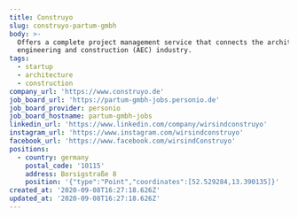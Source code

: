 ```yaml
---
title: Construyo
slug: construyo-partum-gmbh
body: >-
  Offers a complete project management service that connects the architecture,
  engineering and construction (AEC) industry.
tags:
  - startup
  - architecture
  - construction
company_url: 'https://www.construyo.de'
job_board_url: 'https://partum-gmbh-jobs.personio.de'
job_board_provider: personio
job_board_hostname: partum-gmbh-jobs
linkedin_url: 'https://www.linkedin.com/company/wirsindconstruyo'
instagram_url: 'https://www.instagram.com/wirsindconstruyo'
facebook_url: 'https://www.facebook.com/wirsindConstruyo'
positions:
  - country: germany
    postal_code: '10115'
    address: Borsigstraße 8
    position: '{"type":"Point","coordinates":[52.529284,13.390135]}'
created_at: '2020-09-08T16:27:18.626Z'
updated_at: '2020-09-08T16:27:18.626Z'
---
```


